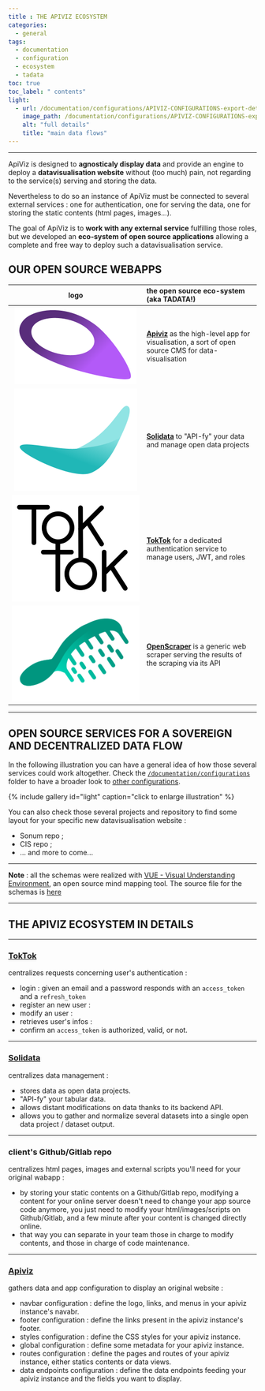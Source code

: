 ```yaml
---
title : THE APIVIZ ECOSYSTEM
categories:
  - general
tags:
  - documentation
  - configuration
  - ecosystem
  - tadata
toc: true
toc_label: " contents"
light:
  - url: /documentation/configurations/APIVIZ-CONFIGURATIONS-export-details-light.jpg
    image_path: /documentation/configurations/APIVIZ-CONFIGURATIONS-export-details-light.jpg
    alt: "full details"
    title: "main data flows"
---
```


-----
ApiViz is designed to **agnosticaly display data** and provide an engine to deploy a **datavisualisation website** without (too much) pain, not regarding to the service(s) serving and storing the data. 

Nevertheless to do so an instance of ApiViz must be connected to several external services : one for authentication, one for serving the data, one for storing the static contents (html pages, images...).

The goal of ApiViz is to **work with any external service** fulfilling those roles, but we developed an **eco-system of open source applications** allowing a complete and free way to deploy such a datavisualisation service. 

## OUR OPEN SOURCE WEBAPPS


| logo | the open source eco-system (aka TADATA!) |
|    :----:   |          :--- |
| <img src="/static/logos/logo_apiviz_icon_15.png" alt="apiviz logo"/> | **[Apiviz](https://github.com/co-demos/ApiViz)** as the high-level app for visualisation, a sort of open source CMS for data-visualisation   |
| <img src="/static/logos/logo_solidata.png" alt="solidata logo" /> | **[Solidata](https://github.com/entrepreneur-interet-general/solidata_frontend)** to "API-fy" your data and manage open data projects |
| <img src="/static/logos/logo_auth_microservice.png" alt="toktok logo"/> | **[TokTok](https://github.com/co-demos/toktok)** for a dedicated authentication service to manage users, JWT, and roles  |
| <img src="/static/logos/logo_openscraper_01.png" alt="open scraper logo"/> | **[OpenScraper](https://github.com/entrepreneur-interet-general/OpenScraper)** is a generic web scraper serving the results of the scraping via its API  |

-----

## OPEN SOURCE SERVICES FOR A SOVEREIGN AND DECENTRALIZED DATA FLOW

In the following illustration you can have a general idea of how those several services could work altogether. Check the [`/documentation/configurations`](https://github.com/co-demos/apiviz-frontend/blob/master/documentation/configurations) folder to have a broader look to [other configurations](https://github.com/co-demos/apiviz-frontend/blob/master/documentation/configurations/DATA_WORKFLOW-full.pdf).



{% include gallery id="light" caption="click to enlarge illustration" %}



You can also check those several projects and repository to find some layout for your specific new datavisualisation website : 
- Sonum repo ;
- CIS repo ;
- ... and more to come... 

------

**Note** : all the schemas were realized with [VUE - Visual Understanding Environment](https://vue.tufts.edu/index.cfm), an open source mind mapping tool. The source file for the schemas is [here](https://github.com/co-demos/apiviz-frontend/tree/master/documentation)


-----

## THE APIVIZ ECOSYSTEM IN DETAILS



----

### [TokTok](https://github.com/co-demos/toktok)

centralizes requests concerning user's authentication : 

  - login : given an email and a password responds with an `access_token` and a `refresh_token`
  - register an new user : 
  - modify an user :  
  - retrieves user's infos : 
  - confirm an `access_token` is authorized, valid, or not.


----

### [Solidata](https://github.com/entrepreneur-interet-general/solidata_frontend)

centralizes data management : 

  - stores data as open data projects.
  - "API-fy" your tabular data. 
  - allows distant modifications on data thanks to its backend API.
  - allows you to gather and normalize several datasets into a single open data project / dataset output.

----

### client's Github/Gitlab repo

centralizes html pages, images and external scripts you'll need for your original wabapp : 

  - by storing your static contents on a Github/Gitlab repo, modifying a content for your online server doesn't need to change your app source code anymore, you just need to modify your html/images/scripts on Github/Gitlab, and a few minute after your content is changed directly online.
  - that way you can separate in your team those in charge to modify contents, and those in charge of code maintenance.

----

### [Apiviz](https://github.com/co-demos/ApiViz)

gathers data and app configuration to display an original website : 

  - navbar configuration : define the logo, links, and menus in your apiviz instance's navabr. 
  - footer configuration : define the links present in the apiviz instance's footer.
  - styles configuration : define the CSS styles for your apiviz instance.
  - global configuration : define some metadata for your apiviz instance.
  - routes configuration : define the pages and routes of your apiviz instance, either statics contents or data views.
  - data endpoints configuration : define the data endpoints feeding your apiviz instance and the fields you want to display.